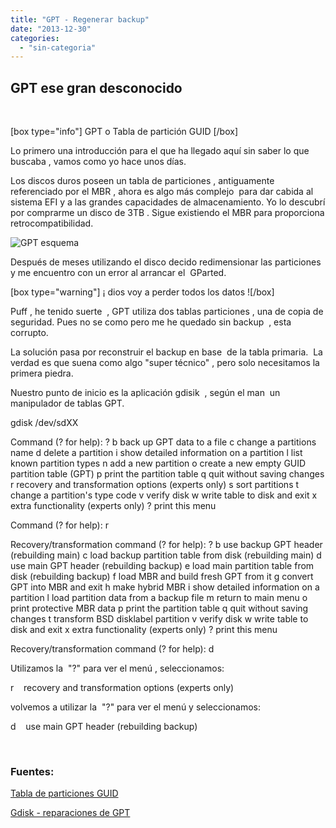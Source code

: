```yaml
---
title: "GPT - Regenerar backup"
date: "2013-12-30"
categories: 
  - "sin-categoria"
---
```


## GPT ese gran desconocido

 

\[box type="info"\] GPT o Tabla de partición GUID \[/box\]

Lo primero una introducción para el que ha llegado aquí sin saber lo que buscaba , vamos como yo hace unos días.

Los discos duros poseen un tabla de particiones , antiguamente referenciado por el MBR , ahora es algo más complejo  para dar cabida al sistema EFI y a las grandes capacidades de almacenamiento. Yo lo descubrí por comprarme un disco de 3TB . Sigue existiendo el MBR para proporciona retrocompatibilidad.

![GPT esquema](https://upload.wikimedia.org/wikipedia/commons/0/07/GUID_Partition_Table_Scheme.svg)

Después de meses utilizando el disco decido redimensionar las particiones  y me encuentro con un error al arrancar el  GParted.

\[box type="warning"\] ¡ dios voy a perder todos los datos !\[/box\]

Puff , he tenido suerte  , GPT utiliza dos tablas particiones , una de copia de seguridad. Pues no se como pero me he quedado sin backup  , esta corrupto.

La solución pasa por reconstruir el backup en base  de la tabla primaria.  La verdad es que suena como algo "super técnico" , pero solo necesitamos la primera piedra.

Nuestro punto de inicio es la aplicación gdisik  , según el man  un manipulador de tablas GPT.

 gdisk /dev/sdXX

Command (? for help): ?
b	back up GPT data to a file
c	change a partitions name
d	delete a partition
i	show detailed information on a partition
l	list known partition types
n	add a new partition
o	create a new empty GUID partition table (GPT)
p	print the partition table
q	quit without saving changes
r	recovery and transformation options (experts only)
s	sort partitions
t	change a partition's type code
v	verify disk
w	write table to disk and exit
x	extra functionality (experts only)
?	print this menu

Command (? for help): r

Recovery/transformation command (? for help): ?
b	use backup GPT header (rebuilding main)
c	load backup partition table from disk (rebuilding main)
d	use main GPT header (rebuilding backup)
e	load main partition table from disk (rebuilding backup)
f	load MBR and build fresh GPT from it
g	convert GPT into MBR and exit
h	make hybrid MBR
i	show detailed information on a partition
l	load partition data from a backup file
m	return to main menu
o	print protective MBR data
p	print the partition table
q	quit without saving changes
t	transform BSD disklabel partition
v	verify disk
w	write table to disk and exit
x	extra functionality (experts only)
?	print this menu

Recovery/transformation command (? for help): d

Utilizamos la  "?" para ver el menú , seleccionamos:

r    recovery and transformation options (experts only)

volvemos a utilizar la  "?" para ver el menú y seleccionamos:

d    use main GPT header (rebuilding backup)

 

### Fuentes:

[Tabla de particiones GUID](https://es.wikipedia.org/wiki/Tabla_de_particiones_GUID "Tabla de particiones GUID")

[Gdisk - reparaciones de GPT](https://www.rodsbooks.com/gdisk/repairing.html "gdisk repararciones")
